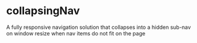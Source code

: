 # collapsingNav
A fully responsive navigation solution that collapses into a hidden sub-nav on window resize when nav items do not fit on the page
